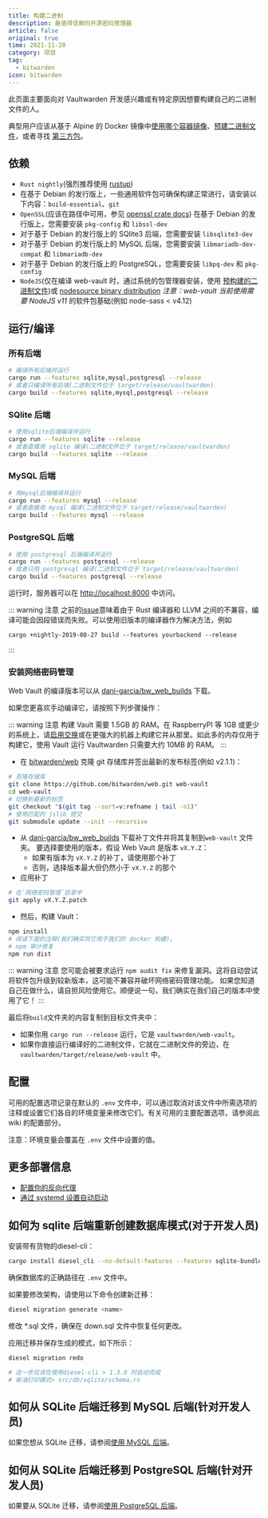 ```yaml
---
title: 构建二进制
description: 最值得信赖的开源密码管理器 
article: false
original: true
time: 2021-11-20
category: 项目
tag:
  - bitwarden
icon: bitwarden
---
```


此页面主要面向对 Vaultwarden 开发感兴趣或有特定原因想要构建自己的二进制文件的人。

典型用户应该从基于 Alpine 的 Docker 镜像中[使用哪个容器镜像](../Container/Which-container-image-to-use.md)、[预建二进制文件](Pre-built-binaries.md)，或者寻找 [第三方包](Third-party-packages.md)。

## 依赖

- `Rust nightly`(强烈推荐使用 [rustup](https://rustup.rs))
- 在基于 Debian 的发行版上，一些通用软件包可确保构建正常进行，请安装以下内容：`build-essential`、`git`
- `OpenSSL`(应该在路径中可用，参见 [openssl crate docs](https://docs.rs/openssl/0.10.16/openssl/#automatic)) 在基于 Debian 的发行版上，您需要安装 `pkg-config` 和 `libssl-dev`
- 对于基于 Debian 的发行版上的 SQlite3 后端，您需要安装 `libsqlite3-dev`
- 对于基于 Debian 的发行版上的 MySQL 后端，您需要安装 `libmariadb-dev-compat` 和 `libmariadb-dev`
- 对于基于 Debian 的发行版上的 PostgreSQL，您需要安装 `libpq-dev` 和 `pkg-config`
- `NodeJS`(仅在编译 web-vault 时，通过系统的包管理器安装，使用 [预构建的二进制文件](https://nodejs.org/en/download/))或 [nodesource binary distribution](https://github.com/nodesource/distributions) _注意：web-vault 当前使用需要 NodeJS v11_ 的软件包基础(例如 node-sass < v4.12)

## 运行/编译

### 所有后端

```sh
# 编译所有后端并运行
cargo run --features sqlite,mysql,postgresql --release
# 或者只编译所有后端(二进制文件位于 target/release/vaultwarden)
cargo build --features sqlite,mysql,postgresql --release
```

### SQlite 后端

```sh
# 使用sqlite后端编译并运行
cargo run --features sqlite --release
# 或者直接用 sqlite 编译(二进制文件位于 target/release/vaultwarden)
cargo build --features sqlite --release
```

### MySQL 后端

```sh
# 用mysql后端编译并运行
cargo run --features mysql --release
# 或者直接用 mysql 编译(二进制文件位于 target/release/vaultwarden)
cargo build --features mysql --release
```

### PostgreSQL 后端

```sh
# 使用 postgresql 后端编译并运行
cargo run --features postgresql --release
# 或者只用 postgresql 编译(二进制文件位于 target/release/vaultwarden)
cargo build --features postgresql --release
```

运行时，服务器可以在 [http://localhost:8000](http://localhost:8000) 中访问。

::: warning 注意
之前的[issue](https://github.com/rust-lang/rust/issues/62896)意味着由于 Rust 编译器和 LLVM 之间的不兼容，编译可能会因段错误而失败。可以使用旧版本的编译器作为解决方法，例如

```
cargo +nightly-2019-08-27 build --features yourbackend --release
```

:::

### 安装网络密码管理

Web Vault 的编译版本可以从 [dani-garcia/bw_web_builds](https://github.com/dani-garcia/bw_web_builds/releases) 下载。

如果您更喜欢手动编译它，请按照下列步骤操作：

::: warning 注意
构建 Vault 需要 1.5GB 的 RAM。在 RaspberryPI 等 1GB 或更少的系统上，请[启用交换](https://www.tecmint.com/create-a-linux-swap-file/)或在更强大的机器上构建它并从那里。如此多的内存仅用于构建它，使用 Vault 运行 Vaultwarden 只需要大约 10MB 的 RAM。
:::

- 在 [bitwarden/web](https://github.com/bitwarden/web) 克隆 git 存储库并签出最新的发布标签(例如 v2.1.1)：

```sh
# 克隆存储库
git clone https://github.com/bitwarden/web.git web-vault
cd web-vault
# 切换到最新的标签
git checkout "$(git tag --sort=v:refname | tail -n1)"
# 使用匹配的 jslib 提交
git submodule update --init --recursive
```

- 从 [dani-garcia/bw_web_builds](https://github.com/dani-garcia/bw_web_builds/tree/master/patches) 下载补丁文件并将其复制到`web-vault` 文件夹。 要选择要使用的版本，假设 Web Vault 是版本 `vX.Y.Z`：
  - 如果有版本为 `vX.Y.Z` 的补丁，请使用那个补丁
  - 否则，选择版本最大但仍然小于 `vX.Y.Z` 的那个
- 应用补丁

```sh
# 在`网络密码管理`目录中
git apply vX.Y.Z.patch
```

- 然后，构建 Vault：

```sh
npm install
# 阅读下面的注释(我们确实将它用于我们的 docker 构建)。
# npm 审计修复
npm run dist
```

::: warning 注意
您可能会被要求运行 `npm audit fix` 来修复漏洞。这将自动尝试将软件包升级到较新版本，这可能不兼容并破坏网络密码管理功能。 如果您知道自己在做什么，请自担风险使用它。顺便说一句，我们确实在我们自己的版本中使用了它！
:::

最后将`build`文件夹的内容复制到目标文件夹中：

- 如果你用 `cargo run --release` 运行，它是 `vaultwarden/web-vault`。
- 如果你直接运行编译好的二进制文件，它就在二进制文件的旁边，在 `vaultwarden/target/release/web-vault` 中。

## 配置

可用的配置选项记录在默认的 `.env` 文件中，可以通过取消对该文件中所需选项的注释或设置它们各自的环境变量来修改它们。有关可用的主要配置选项，请参阅此 wiki 的配置部分。

注意：环境变量会覆盖在 `.env` 文件中设置的值。

## 更多部署信息

- [配置你的反向代理](Proxy-examples.md)
- [通过 systemd 设置自动启动](Setup-as-a-systemd-service.md)

## 如何为 sqlite 后端重新创建数据库模式(对于开发人员)

安装带有货物的diesel-cli：

```sh
cargo install diesel_cli --no-default-features --features sqlite-bundled
```

确保数据库的正确路径在 `.env` 文件中。

如果要修改架构，请使用以下命令创建新迁移：

```sh
diesel migration generate <name>
```

修改 *.sql 文件，确保在 down.sql 文件中恢复任何更改。

应用迁移并保存生成的模式，如下所示：

```sh
diesel migration redo

# 这一步应该在使用diesel-cli > 1.3.0 时自动完成
# 柴油打印模式> src/db/sqlite/schema.rs
```

## 如何从 SQLite 后端迁移到 MySQL 后端(针对开发人员)

如果您想从 SQLite 迁移，请参阅[使用 MySQL 后端](../Configuration/Using-the-MariaDB-Backend.md)。

## 如何从 SQLite 后端迁移到 PostgreSQL 后端(针对开发人员)

如果要从 SQLite 迁移，请参阅[使用 PostgreSQL 后端](../Configuration/Using-the-PostgreSQL-Backend.md)。
